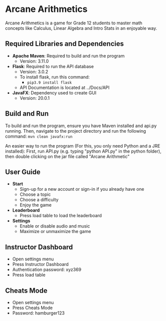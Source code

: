 # Arcane Arithmetics
Arcane Arithmetics is a game for Grade 12 students to master math concepts like Calculus, Linear Algebra and Intro Stats in an enjoyable way.
## Required Libraries and Dependencies
- **Apache Maven**: Required to build and run the program
  - Version: 3.11.0
- **Flask**: Required to run the API database
  - Version: 3.0.2
  - To install flask, run this command:
    - ```pip3.9 install flask```
  - API Documentation is located at ../Docs/API
- **JavaFX**: Dependency used to create GUI
  - Version: 20.0.1
## Build and Run
To build and run the program, ensure you have Maven installed and api.py running. Then, navigate to the project directory and run the following command: 
```mvn clean javafx:run```

An easier way to run the program (For this, you only need Python and a JRE installed): First, run API.py (e.g. typing "python API.py" in the python folder), then double clicking on the jar file called "Arcane Arithmetic"

## User Guide
- **Start**
  - Sign-up for a new account or sign-in if you already have one
  - Choose a topic
  - Choose a difficulty
  - Enjoy the game
- **Leaderboard**
  - Press load table to load the leaderboard
- **Settings**
  - Enable or disable audio and music
  - Maximize or unmaximize the game

## Instructor Dashboard

- Open settings menu
- Press Instructor Dashboard
- Authentication password: xyz369
- Press load table

## Cheats Mode

- Open settings menu
- Press Cheats Mode
- Password: hamburger123